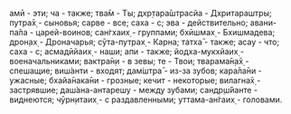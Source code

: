 амӣ - эти; ча - также; тва̄м - Ты; дхр̣тара̄шт̣расйа - Дхритараштры; путра̄х̣ - сыновья; сарве - все; саха - с; эва - действительно; авани-па̄ла - царей-воинов; сан̇гхаих̣ - группами; бхӣшмах̣ - Бхишмадева; дрон̣ах̣ - Дроначарья; сӯта-путрах̣ - Карна; татха̄ - также; асау - что; саха - с; асмадӣйаих̣ - наши; апи - также; йодха-мукхйаих̣ - военачальниками; вактра̄н̣и - в зевы; те - Твои; тварама̄н̣а̄х̣ - спешащие; виш́анти - входят; дам̇шт̣ра̄ - из-за зубов; кара̄ла̄ни - ужасные; бхайа̄нака̄ни - грозные; кечит - некоторые; вилагна̄х̣ - застрявшие; даш́ана-антарешу - между зубами; сандр̣ш́йанте - виднеются; чӯрн̣итаих̣ - с раздавленными; уттама-ан̇гаих̣ - головами.